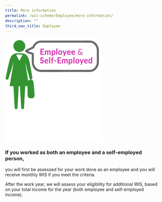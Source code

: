 ```yaml
---
title: More information
permalink: /wis-scheme/Employee/more-information/
description: ""
third_nav_title: Employee
---
```


![](/images/WIS7.png)

### If you worked as both an employee and a self-employed person,

you will first be assessed for your work done as an employee and you will receive monthly WIS if you meet the criteria.

After the work year, we will assess your eligibility for additional WIS, based on your total income for the year (both employee and self-employed income).